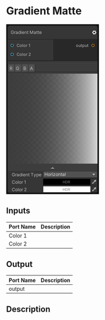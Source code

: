 # Gradient Matte
![Mixture.GradienMattetNode](../../images/Mixture.GradienMattetNode.png)
## Inputs
Port Name | Description
--- | ---
Color 1 | 
Color 2 | 

## Output
Port Name | Description
--- | ---
output | 

## Description

